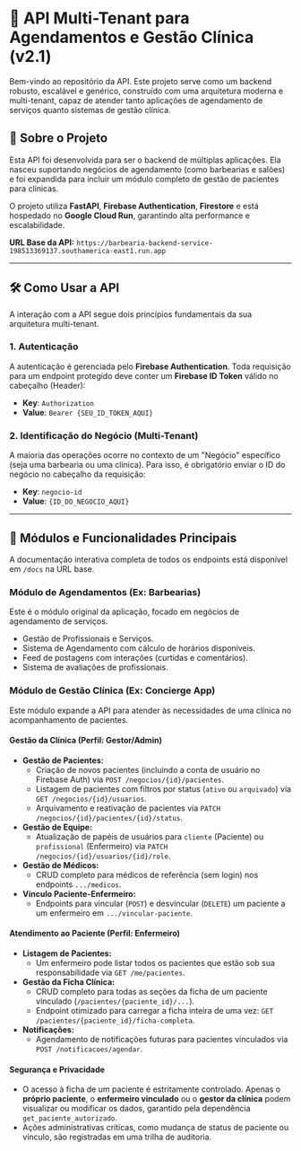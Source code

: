 # 📘 API Multi-Tenant para Agendamentos e Gestão Clínica (v2.1)

Bem-vindo ao repositório da API. Este projeto serve como um backend robusto, escalável e genérico, construído com uma arquitetura moderna e multi-tenant, capaz de atender tanto aplicações de agendamento de serviços quanto sistemas de gestão clínica.

## 🚀 Sobre o Projeto

Esta API foi desenvolvida para ser o backend de múltiplas aplicações. Ela nasceu suportando negócios de agendamento (como barbearias e salões) e foi expandida para incluir um módulo completo de gestão de pacientes para clínicas.

O projeto utiliza **FastAPI**, **Firebase Authentication**, **Firestore** e está hospedado no **Google Cloud Run**, garantindo alta performance e escalabilidade.

**URL Base da API:** `https://barbearia-backend-service-198513369137.southamerica-east1.run.app`

-----

## 🛠️ Como Usar a API

A interação com a API segue dois princípios fundamentais da sua arquitetura multi-tenant.

### 1. Autenticação

A autenticação é gerenciada pelo **Firebase Authentication**. Toda requisição para um endpoint protegido deve conter um **Firebase ID Token** válido no cabeçalho (Header):
* **Key**: `Authorization`
* **Value**: `Bearer {SEU_ID_TOKEN_AQUI}`

### 2. Identificação do Negócio (Multi-Tenant)

A maioria das operações ocorre no contexto de um "Negócio" específico (seja uma barbearia ou uma clínica). Para isso, é obrigatório enviar o ID do negócio no cabeçalho da requisição:
* **Key**: `negocio-id`
* **Value**: `{ID_DO_NEGOCIO_AQUI}`

-----

## 🔑 Módulos e Funcionalidades Principais

A documentação interativa completa de todos os endpoints está disponível em `/docs` na URL base.

### Módulo de Agendamentos (Ex: Barbearias)

Este é o módulo original da aplicação, focado em negócios de agendamento de serviços.
* Gestão de Profissionais e Serviços.
* Sistema de Agendamento com cálculo de horários disponíveis.
* Feed de postagens com interações (curtidas e comentários).
* Sistema de avaliações de profissionais.

### Módulo de Gestão Clínica (Ex: Concierge App)

Este módulo expande a API para atender às necessidades de uma clínica no acompanhamento de pacientes.

#### Gestão da Clínica (Perfil: Gestor/Admin)
* **Gestão de Pacientes:**
    * Criação de novos pacientes (incluindo a conta de usuário no Firebase Auth) via `POST /negocios/{id}/pacientes`.
    * Listagem de pacientes com filtros por status (`ativo` ou `arquivado`) via `GET /negocios/{id}/usuarios`.
    * Arquivamento e reativação de pacientes via `PATCH /negocios/{id}/pacientes/{id}/status`.
* **Gestão de Equipe:**
    * Atualização de papéis de usuários para `cliente` (Paciente) ou `profissional` (Enfermeiro) via `PATCH /negocios/{id}/usuarios/{id}/role`.
* **Gestão de Médicos:**
    * CRUD completo para médicos de referência (sem login) nos endpoints `.../medicos`.
* **Vínculo Paciente-Enfermeiro:**
    * Endpoints para vincular (`POST`) e desvincular (`DELETE`) um paciente a um enfermeiro em `.../vincular-paciente`.

#### Atendimento ao Paciente (Perfil: Enfermeiro)
* **Listagem de Pacientes:**
    * Um enfermeiro pode listar todos os pacientes que estão sob sua responsabilidade via `GET /me/pacientes`.
* **Gestão da Ficha Clínica:**
    * CRUD completo para todas as seções da ficha de um paciente vinculado (`/pacientes/{paciente_id}/...`).
    * Endpoint otimizado para carregar a ficha inteira de uma vez: `GET /pacientes/{paciente_id}/ficha-completa`.
* **Notificações:**
    * Agendamento de notificações futuras para pacientes vinculados via `POST /notificacoes/agendar`.

#### Segurança e Privacidade
* O acesso à ficha de um paciente é estritamente controlado. Apenas o **próprio paciente**, o **enfermeiro vinculado** ou o **gestor da clínica** podem visualizar ou modificar os dados, garantido pela dependência `get_paciente_autorizado`.
* Ações administrativas críticas, como mudança de status de paciente ou vínculo, são registradas em uma trilha de auditoria.
